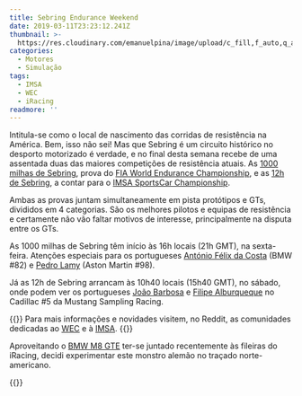 ```yaml
---
title: Sebring Endurance Weekend
date: 2019-03-11T23:23:12.241Z
thumbnail: >-
  https://res.cloudinary.com/emanuelpina/image/upload/c_fill,f_auto,q_auto,w_900/v1558565915/2019/IMSA-12h-Sebring-2018.jpg
categories:
  - Motores
  - Simulação
tags:
  - IMSA
  - WEC
  - iRacing
readmore: ''
---
```

Intitula-se como o local de nascimento das corridas de resistência na América. Bem, isso não sei! Mas que Sebring é um circuito histórico no desporto motorizado é verdade, e no final desta semana recebe de uma assentada duas das maiores competições de resistência atuais. As [1000 milhas de Sebring](https://www.fiawec.com/en/race/show/4600), prova do [FIA World Endurance Championship](https://www.fiawec.com/), e as [12h de Sebring](https://sportscarchampionship.imsa.com/events/2019-mobil-1-twelve-hours-sebring-presented-advance-auto-parts), a contar para o [IMSA SportsCar Championship](https://sportscarchampionship.imsa.com/).

Ambas as provas juntam simultaneamente em pista protótipos e GTs, divididos em 4 categorias. São os melhores pilotos e equipas de resistência e certamente não vão faltar motivos de interesse, principalmente na disputa entre os GTs.

As 1000 milhas de Sebring têm início às 16h locais (21h GMT), na sexta-feira. Atenções especiais para os portugueses [António Félix da Costa](https://twitter.com/afelixdacosta) (BMW #82) e [Pedro Lamy](https://twitter.com/PedroLamyRacing) (Aston Martin #98).

Já as 12h de Sebring arrancam às 10h40 locais (15h40 GMT), no sábado, onde podem ver os portugueses [João Barbosa](https://twitter.com/barbosaracing) e [Filipe Alburqueque](https://twitter.com/AlbuquerqueFil) no Cadillac #5 da Mustang Sampling Racing.

{{<alert>}}
Para mais informações e novidades visitem, no Reddit, as comunidades dedicadas ao [WEC](https://www.reddit.com/r/wec/) e à [IMSA](https://www.reddit.com/r/USCR/).
{{</alert>}}

Aproveitando o [BMW M8 GTE](https://youtu.be/xN1FzZ2YIlI) ter-se juntado recentemente às fileiras do iRacing, decidi experimentar este monstro alemão no traçado norte-americano.

{{<youtube r4iF0Iv8ak8 ratio2-1>}}
